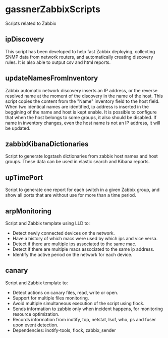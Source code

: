 # gassnerZabbixScripts
Scripts related to Zabbix

## ipDiscovery

This script has been developed to help fast Zabbix deploying, collecting SNMP data from network routers, and automatically creating discovery rules. It is also able to output csv and html reports.

## updateNamesFromInventory

Zabbix automatic network discovery inserts an IP address, or the reverse resolved name at the moment of the discovery in the name of the host. This script copies the content from the "Name" inventory field to the host field. When two identical names are identified, ip address is inserted in the beggining of the name and host is kept enable. It is possible to configure that when the host belongs to some groups, it also should be disabled. If name in inventory changes, even the host name is not an IP address, it will be updated.

## zabbixKibanaDictionaries

Script to generate logstash dictionaries from zabbix host names and host groups. These data can be used in elastic search and Kibana reports.

## upTimePort

Script to generate one report for each switch in a given Zabbix group, and show all ports that are without use for more than a time period.

## arpMonitoring

Script and Zabbix template using LLD to:
 - Detect newly connected devices on the network.
 - Have a history of which macs were used by which ips and vice versa.
 - Detect if there are multiple ips associated to the same mac.
 - Detect if there are multiple macs associated to the same ip address.
 - Identify the active period on the network for each device.

## canary

Script and Zabbix template to:
 - Detect actions on canary files, read, write or open.
 - Support for multiple files monitoring.
 - Avoid multiple simultaneous execution of the script using flock.
 - Sends information to zabbix only when incident happens, for monitoring resource optimization.
 - Records information from inotify, top, netstat, lsof, who, ps and fuser upon event detection.
 - Dependencies: inotify-tools, flock, zabbix_sender

